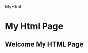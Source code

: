 <html>
  <head>MyHtml</head>
  <title>Welcome</title>
  
  <body>
        <h1>My Html Page</h1>
        <h2>Welcome My HTML Page</h2>
  </body>
</html>

